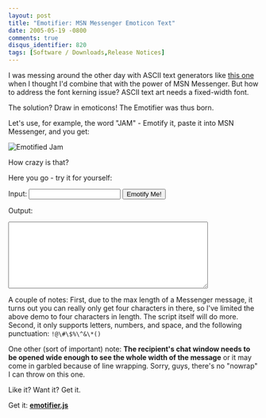 ```yaml
---
layout: post
title: "Emotifier: MSN Messenger Emoticon Text"
date: 2005-05-19 -0800
comments: true
disqus_identifier: 820
tags: [Software / Downloads,Release Notices]
---
```

I was messing around the other day with ASCII text generators like [this one](http://www.javascriptkit.com/script/script2/asciitext.shtml) when I thought I'd combine that with the power of MSN Messenger. But how to address the font kerning issue? ASCII text art needs a fixed-width font.
 
The solution? Draw in emoticons! The Emotifier was thus born.
 
Let's use, for example, the word "JAM" - Emotify it, paste it into MSN Messenger, and you get:
 
![Emotified Jam](https://hyqi8g.blu.livefilestore.com/y2p4kgwaoQjHFotqcozXicaZ7qXQoBy-pBmUaRnHXoKffyVaqWxRz-KWHIOu_SapXwxcXJ5swsLJhyUIBUtVarhbHyMXGrNzlb3i-HJVxDZt84/20050519emotifiermp2.gif?psid=1)
 
How crazy is that?
 
Here you go - try it for yourself:

<script type="text/javascript" src="/js/emotifier.js"></script>

Input:
<input type="text" name="emotifyIn" id="emotifyIn" maxlength="4" />&nbsp;<input type="button" onclick="emotify('emotifyIn', 'emotifyOut')" value="Emotify Me!" />

Output:
<textarea name="emotifyOut" id="emotifyOut" rows="8" cols="52" wrap="off" style="font-family: fixed !important;"></textarea>

 A couple of notes: First, due to the max length of a Messenger message, it turns out you can really only get four characters in there, so I've limited the above demo to four characters in length. The script itself will do more. Second, it only supports letters, numbers, and space, and the following punctuation: `!@\#\$%\^&\*()`
 
 One other (sort of important) note: **The recipient's chat window needs to be opened wide enough to see the whole width of the message** or it may come in garbled because of line wrapping. Sorry, guys, there's no "nowrap" I can throw on this one.
 
Like it? Want it? Get it.
 
Get it: **[emotifier.js](https://onedrive.live.com/redir?resid=C2CB832A5EC9B707!45409&authkey=!AK1EZrbgxIjDluQ&ithint=file%2cjs)**
